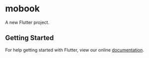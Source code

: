 # mobook

A new Flutter project.

## Getting Started

For help getting started with Flutter, view our online
[documentation](https://flutter.io/).
